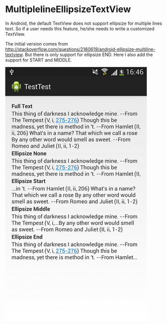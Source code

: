 MultiplelineEllipsizeTextView
==========================

In Android, the default TextView does not support ellipsize for multiple lines text. So if a user needs this feature, he/she needs to write a customized TextView.

The initial version comes from http://stackoverflow.com/questions/2160619/android-ellipsize-multiline-textview. But there is only support for ellipsize END. Here I also add the support for START and MIDDLE.

![Here is a screenshot from the sample app][1]

  [1]: screenshots/multiple_ellipsize_textview.png "screenshot.png"
